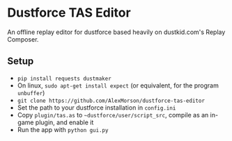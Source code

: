 # Dustforce TAS Editor
An offline replay editor for dustforce based heavily on dustkid.com's Replay Composer.

## Setup
- `pip install requests dustmaker`
- On linux, `sudo apt-get install expect` (or equivalent, for the program `unbuffer`)
- `git clone https://github.com/AlexMorson/dustforce-tas-editor`
- Set the path to your dustforce installation in `config.ini`
- Copy `plugin/tas.as` to `~dustforce/user/script_src`, compile as an in-game plugin, and enable it
- Run the app with `python gui.py`
